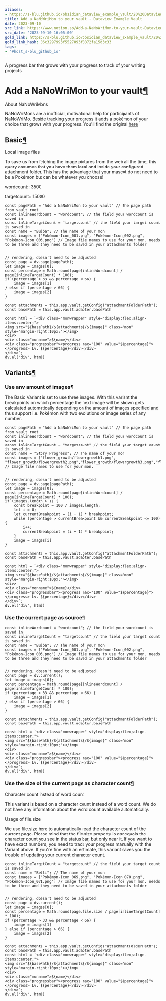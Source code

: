 ```yaml
---
aliases:
- https://s-blu.github.io/obsidian_dataview_example_vault/20%20Dataview%20Queries/Add%20a%20NaNoWriMon%20to%20your%20vault/
title: Add a NaNoWriMon to your vault - Dataview Example Vault
date: 2023-09-10
src_link: https://www.notion.so/Add-a-NaNoWriMon-to-your-vault-Dataview-Example-Vault-cd0d0b6d8f6a4aa4ac3cc19855f8038d
src_date: '2023-09-10 16:05:00'
gold_link: https://s-blu.github.io/obsidian_dataview_example_vault/20%20Dataview%20Queries/Add%20a%20NaNoWriMon%20to%20your%20vault/
gold_link_hash: 06c3297993f5527093f0872fa15d3c33
tags:
- '#host_s-blu_github_io'
---
```




A progress bar that grows with your progress to track of your writing projects


Add a NaNoWriMon to your vault[¶](#add-a-nanowrimon-to-your-vault "Permanent link")
===================================================================================



About NaNoWriMons


NaNoWriMons are a inofficial, motivational help for participants of NaNoWriMo. Beside tracking your progress it adds a pokémon of your choice that grows with your progress. You'll find the original [here](https://thousandroads.net/fanfic/nanowrimon/)



Basic[¶](#basic "Permanent link")
---------------------------------



Local image files


To save us from fetching the image pictures from the web all the time, this query assumes that you have them local and inside your configured attachment folder. This has the advantage that your mascot do not need to be a Pokémon but can be whatever you choose!



wordcount:: 3500



targetcount:: 15000


```
const pagePath = "Add a NaNoWriMon to your vault" // the page path from vault root
const inlineWordcount = "wordcount"; // the field your wordcount is saved in
const inlineTargetCount = "targetcount" // the field your target count is saved in
const name = "Bulba"; // The name of your mon
const images = ["Pokémon-Icon_001.png", "Pokémon-Icon_002.png", "Pokémon-Icon_003.png"] // Image file names to use for your mon. needs to be three and they need to be saved in your attachments folder


// rendering, doesn't need to be adjusted 
const page = dv.page(pagePath);
let image = images[0];
const percentage = Math.round(page[inlineWordcount] / page[inlineTargetCount] * 100);
if (percentage > 33 && percentage < 66) {
    image = images[1]
} else if (percentage > 66) {
    image = images[2]
}

const attachments = this.app.vault.getConfig("attachmentFolderPath");
const basePath = this.app.vault.adapter.basePath

const html = `<div class="monwrapper" style="display:flex;align-items:center;">
<img src="${basePath}/${attachments}/${image}" class="mon" style="margin-right:10px;"></img>
<div>
<div class="monname">${name}</div>
<div class="progressbar"><progress max="100" value="${percentage}"></progress> Lv. ${percentage}</div></div>
</div>`;
dv.el("div", html)

```

Variants[¶](#variants "Permanent link")
---------------------------------------


### Use any amount of images[¶](#use-any-amount-of-images "Permanent link")


The Basic Variant is set to use three images. With this variant the breakpoints on which percentage the next image will be shown gets calculated automatically depending on the amount of images specified and thus support i.e. Pokémon with two evolutions or image series of any number.



```
const pagePath = "Add a NaNoWriMon to your vault" // the page path from vault root
const inlineWordcount = "wordcount"; // the field your wordcount is saved in
const inlineTargetCount = "targetcount" // the field your target count is saved in
const name = "Story Progress"; // The name of your mon
const images = ["flower_growth/flowergrowth1.png", "flower_growth/flowergrowth2.png","flower_growth/flowergrowth3.png","flower_growth/flowergrowth4.png","flower_growth/flowergrowth5.png","flower_growth/flowergrowth6.png"] // Image file names to use for your mon. 


// rendering, doesn't need to be adjusted 
const page = dv.page(pagePath);
let image = images[0];
const percentage = Math.round(page[inlineWordcount] / page[inlineTargetCount] * 100);
if (images.length > 1) {
    const breakpoint = 100 / images.length;
    let i = 0;
    let currentBreakpoint = (i + 1) * breakpoint;
    while (percentage > currentBreakpoint && currentBreakpoint <= 100) {
        i++;
        currentBreakpoint = (i + 1) * breakpoint;
    }
    image = images[i]
} 

const attachments = this.app.vault.getConfig("attachmentFolderPath");
const basePath = this.app.vault.adapter.basePath

const html = `<div class="monwrapper" style="display:flex;align-items:center;">
<img src="${basePath}/${attachments}/${image}" class="mon" style="margin-right:10px;"></img>
<div>
<div class="monname">${name}</div>
<div class="progressbar"><progress max="100" value="${percentage}"></progress> Lv. ${percentage}</div></div>
</div>`;
dv.el("div", html)

```

### Use the current page as source[¶](#use-the-current-page-as-source "Permanent link")



```
const inlineWordcount = "wordcount"; // the field your wordcount is saved in
const inlineTargetCount = "targetcount" // the field your target count is saved in
const name = "Bulba"; // The name of your mon
const images = ["Pokémon-Icon_001.png", "Pokémon-Icon_002.png", "Pokémon-Icon_003.png"] // Image file names to use for your mon. needs to be three and they need to be saved in your attachments folder


// rendering, doesn't need to be adjusted 
const page = dv.current();
let image = images[0];
const percentage = Math.round(page[inlineWordcount] / page[inlineTargetCount] * 100);
if (percentage > 33 && percentage < 66) {
    image = images[1]
} else if (percentage > 66) {
    image = images[2]
}

const attachments = this.app.vault.getConfig("attachmentFolderPath");
const basePath = this.app.vault.adapter.basePath

const html = `<div class="monwrapper" style="display:flex;align-items:center;">
<img src="${basePath}/${attachments}/${image}" class="mon" style="margin-right:10px;"></img>
<div>
<div class="monname">${name}</div>
<div class="progressbar"><progress max="100" value="${percentage}"></progress> Lv. ${percentage}</div></div>
</div>`;
dv.el("div", html)

```

### Use the size of the current page as character count[¶](#use-the-size-of-the-current-page-as-character-count "Permanent link")


Character count instead of word count


This variant is based on a character count instead of a word count. We do not have any information about the word count available automatically.



Usage of file.size


We use file.size here to automatically read the character count of the current page. Please mind that the file.size property is *not* equals the character count you see in the status bar, but only near it. If you want to have exact numbers, you need to track your progress manually with the Variant above. If you're fine with an estimate, this variant saves you the trouble of updating your current character count.




```
const inlineTargetCount = "targetcount" // the field your target count is saved in
const name = "Belli"; // The name of your mon
const images = ["Pokémon-Icon_069.png", "Pokémon-Icon_070.png", "Pokémon-Icon_071.png"] // Image file names to use for your mon. needs to be three and they need to be saved in your attachments folder


// rendering, doesn't need to be adjusted 
const page = dv.current();
let image = images[0];
const percentage = Math.round(page.file.size / page[inlineTargetCount] * 100);
if (percentage > 33 && percentage < 66) {
    image = images[1]
} else if (percentage > 66) {
    image = images[2]
}

const attachments = this.app.vault.getConfig("attachmentFolderPath");
const basePath = this.app.vault.adapter.basePath
const html = `<div class="monwrapper" style="display:flex;align-items:center;">
<img src="${basePath}/${attachments}/${image}" class="mon" style="margin-right:10px;"></img>
<div>
<div class="monname">${name}</div>
<div class="progressbar"><progress max="100" value="${percentage}"></progress> Lv. ${percentage}</div></div>
</div>`;
dv.el("div", html)

```